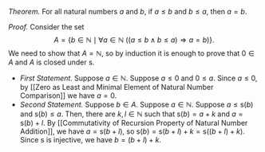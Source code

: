 *Theorem.* For all natural numbers $a$ and $b$, if $a\leq b$ and $b\leq a$, then $a=b$.

*Proof.* Consider the set $$A=\{b\in \mathbb{N}\mid \forall a\in \mathbb{N} \ ((a\leq b\wedge b\leq a)\Rightarrow a=b)\}.$$We need to show that $A=\mathbb{N}$, so by induction it is enough to prove that $0\in A$ and $A$ is closed under $\mathsf{s}$.
- *First Statement.* Suppose $a\in \mathbb{N}$. Suppose $a\leq 0$ and $0\leq a$. Since $a\leq 0$, by [[Zero as Least and Minimal Element of Natural Number Comparison]] we have $a=0$.
- *Second Statement.* Suppose $b\in A$. Suppose $a\in \mathbb{N}$. Suppose $a\leq \mathsf{s}(b)$ and $\mathsf{s}(b)\leq a$. Then, there are $k,l\in \mathbb{N}$ such that $\mathsf{s}(b)=a+k$ and $a=\mathsf{s}(b)+l$. By [[Commutativity of Recursion Property of Natural Number Addition]], we have $a=\mathsf{s}(b+l)$, so $\mathsf{s}(b)=\mathsf{s}(b+l)+k=\mathsf{s}((b+l)+k)$. Since $\mathsf{s}$ is injective, we have $b=(b+l)+k$.